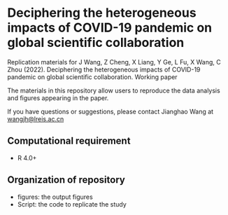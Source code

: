 # Deciphering the heterogeneous impacts of COVID-19 pandemic on global scientific collaboration

Replication materials for J Wang, Z Cheng, X Liang, Y Ge, L Fu, X Wang, C Zhou (2022). Deciphering the heterogeneous impacts of COVID-19 pandemic on global scientific collaboration. Working paper

The materials in this repository allow users to reproduce the data analysis and figures appearing in the paper.

If you have questions or suggestions, please contact Jianghao Wang at wangjh@lreis.ac.cn

## Computational requirement
- R 4.0+

## Organization of repository
- figures: the output figures
- Script: the code to replicate the study
